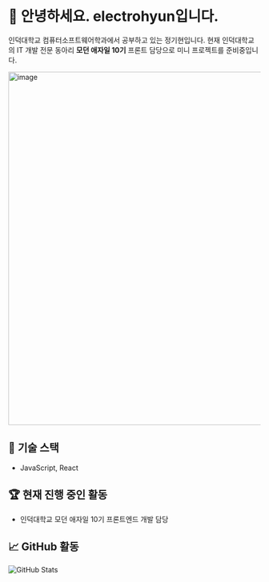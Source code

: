 # 👋 안녕하세요. electrohyun입니다.

인덕대학교 컴퓨터소프트웨어학과에서 공부하고 있는 정기현입니다. 현재 인덕대학교의 IT 개발 전문 동아리 **모던 애자일 10기** 프론트 담당으로 미니 프로젝트를 준비중입니다.

<img width="807" height="707" alt="image" src="https://github.com/user-attachments/assets/6c2e8bbe-519e-41c7-bbce-e92064386062" />

## 🌟 기술 스택
- JavaScript, React

## 🏆 현재 진행 중인 활동
- 인덕대학교 모던 애자일 10기 프론트엔드 개발 담당

## 📈 GitHub 활동
![GitHub Stats](https://github-readme-stats.vercel.app/api?username=electrohyun&show_icons=true&theme=tokyonight)

